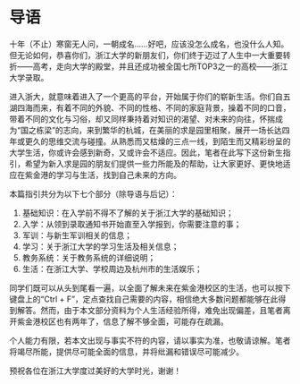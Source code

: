 # 导语

十年（不止）寒窗无人问，一朝成名……好吧，应该没怎么成名，也没什么人知。但无论如何，恭喜你们，浙江大学的新朋友们，你们终于迈过了人生中一大重要转折——高考，走向大学的殿堂，并且还成功被全国七所TOP3之一的高校——浙江大学录取。

进入浙大，就意味着进入了一个更高的平台，开始属于你们的崭新生活。你们自五湖四海而来，有着不同的外貌、不同的性格、不同的家庭背景，操着不同的口音，带着不同的文化与习俗，却又同样秉持着对知识的渴望、对未来的向往，怀揣成为“国之栋梁”的志向，来到繁华的杭城，在美丽的求是园里相聚，展开一场长达四年或更久的思维交流与碰撞。从熟悉而又枯燥的三点一线，到陌生而又精彩纷呈的大学生活，你或许会感到新奇，又或许会不适应。因此，笔者在此写下这份新生指引，希望为新入求是园的朋友们提供一些力所能及的帮助，让大家更好、更快地适应在紫金港的学习与生活，找到自己未来的方向。

本篇指引共分为以下七个部分（除导语与后记）：

1. 基础知识：在入学前不得不了解的关于浙江大学的基础知识；
2. 入学：从领到录取通知书开始直至入学报到，你需要注意的事；
3. 军训：与新生军训相关的信息；
4. 学习：关于浙江大学的学习生活及相关信息；
5. 教务系统：关于教务系统的详细说明；
6. 生活：在浙江大学、学校周边及杭州市的生活娱乐；

同学们既可以从头到尾看一遍，以全面了解未来在紫金港校区的生活，也可以按下键盘上的“Ctrl + F”，定点查找自己需要的内容，相信绝大多数问题都能够在此得到解答。然而，由于本文部分资料为个人生活经验所得，难免出现偏差，且笔者离开紫金港校区也有两年了，信息了解不够全面，可能存在疏漏。

个人能力有限，若本文出现与事实不符的内容，请以事实为准，也敬请谅解。笔者将竭尽所能，提供尽可能全面的信息，并将纰漏和错误尽可能减少。

预祝各位在浙江大学度过美好的大学时光，谢谢！
